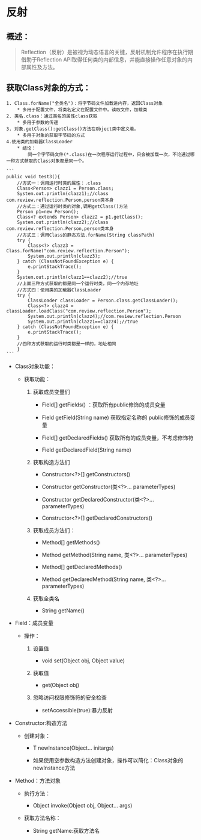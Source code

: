 # 反射

## 概述：
> Reflection（反射）是被视为动态语言的关键，反射机制允许程序在执行期借助于Reflection API取得任何类的内部信息，并能直接操作任意对象的内部属性及方法。 


## 获取Class对象的方式：
	1. Class.forName("全类名")：将字节码文件加载进内存，返回Class对象
		* 多用于配置文件，将类名定义在配置文件中。读取文件，加载类
	2. 类名.class：通过类名的属性class获取
		* 多用于参数的传递
	3. 对象.getClass():getClass()方法在Object类中定义着。
		* 多用于对象的获取字节码的方式
	4.使用类的加载器ClassLoader
		* 结论：
			同一个字节码文件(*.class)在一次程序运行过程中，只会被加载一次，不论通过哪一种方式获取的Class对象都是同一个。

	```
	public void test3(){
        //方式一：调用运行时类的属性：.class
        Class<Person> clazz1 = Person.class;
        System.out.println(clazz1);//class com.review.reflection.Person,person类本身
        //方式二：通过运行时类的对象,调用getClass()方法
        Person p1=new Person();
        Class<? extends Person> clazz2 = p1.getClass();
        System.out.println(clazz2);//class com.review.reflection.Person,person类本身
        //方式三：调用Class的静态方法.forName(String classPath)
        try {
            Class<?> clazz3 = Class.forName("com.review.reflection.Person");
            System.out.println(clazz3);
        } catch (ClassNotFoundException e) {
            e.printStackTrace();
        }
        System.out.println(clazz1==clazz2);//true
        //上面三种方式获取的都是同一个运行时类，同一个内存地址
        //方式四：使用类的加载器ClassLoader
        try {
            ClassLoader classLoader = Person.class.getClassLoader();
            Class<?> clazz4 = classLoader.loadClass("com.review.reflection.Person");
            System.out.println(clazz4);//com.review.reflection.Person
            System.out.println(clazz1==clazz4);//true
        } catch (ClassNotFoundException e) {
            e.printStackTrace();
        }
        //四种方式获取的运行时类都是一样的，地址相同
    	}
	```
* Class对象功能：
	* 获取功能：
		1. 获取成员变量们
			* Field[] getFields() ：获取所有public修饰的成员变量
			* Field getField(String name)   获取指定名称的 public修饰的成员变量

			* Field[] getDeclaredFields()  获取所有的成员变量，不考虑修饰符
			* Field getDeclaredField(String name)  
		2. 获取构造方法们
			* Constructor<?>[] getConstructors()  
			* Constructor<T> getConstructor(类<?>... parameterTypes)  

			* Constructor<T> getDeclaredConstructor(类<?>... parameterTypes)  
			* Constructor<?>[] getDeclaredConstructors()  
		3. 获取成员方法们：
			* Method[] getMethods()  
			* Method getMethod(String name, 类<?>... parameterTypes)  

			* Method[] getDeclaredMethods()  
			* Method getDeclaredMethod(String name, 类<?>... parameterTypes)  

		4. 获取全类名	
			* String getName()  

	
* Field：成员变量
	* 操作：
		1. 设置值
			* void set(Object obj, Object value)  
		2. 获取值
			* get(Object obj) 

		3. 忽略访问权限修饰符的安全检查
			* setAccessible(true):暴力反射



* Constructor:构造方法
	* 创建对象：
		* T newInstance(Object... initargs)  

		* 如果使用空参数构造方法创建对象，操作可以简化：Class对象的newInstance方法


* Method：方法对象
	* 执行方法：
		* Object invoke(Object obj, Object... args)  

	* 获取方法名称：
		* String getName:获取方法名
